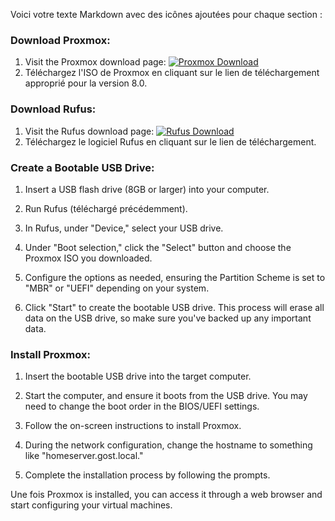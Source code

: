 Voici votre texte Markdown avec des icônes ajoutées pour chaque section :

### Download Proxmox:
1. Visit the Proxmox download page: [![Proxmox Download](https://img.icons8.com/color/48/000000/download.png)](https://www.proxmox.com/de/downloads/proxmox-virtual-environment/iso/proxmox-ve-8-0-iso-installer)
2. Téléchargez l'ISO de Proxmox en cliquant sur le lien de téléchargement approprié pour la version 8.0.

### Download Rufus:
1. Visit the Rufus download page: [![Rufus Download](https://img.icons8.com/color/48/000000/download.png)](https://github.com/pbatard/rufus/releases/download/v4.3/rufus-4.3.exe)
2. Téléchargez le logiciel Rufus en cliquant sur le lien de téléchargement.

### Create a Bootable USB Drive:
1. Insert a USB flash drive (8GB or larger) into your computer.

2. Run Rufus (téléchargé précédemment).

3. In Rufus, under "Device," select your USB drive.

4. Under "Boot selection," click the "Select" button and choose the Proxmox ISO you downloaded.

5. Configure the options as needed, ensuring the Partition Scheme is set to "MBR" or "UEFI" depending on your system.

6. Click "Start" to create the bootable USB drive. This process will erase all data on the USB drive, so make sure you've backed up any important data.

### Install Proxmox:
1. Insert the bootable USB drive into the target computer.

2. Start the computer, and ensure it boots from the USB drive. You may need to change the boot order in the BIOS/UEFI settings.

3. Follow the on-screen instructions to install Proxmox.

4. During the network configuration, change the hostname to something like "homeserver.gost.local."

5. Complete the installation process by following the prompts.

Une fois Proxmox is installed, you can access it through a web browser and start configuring your virtual machines.
